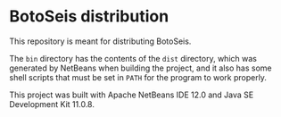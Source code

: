 # BotoSeis distribution

This repository is meant for distributing BotoSeis.

The `bin` directory has the contents of the `dist` directory, which was generated by NetBeans when building the project, and it also has some shell scripts that must be set in `PATH` for the program to work properly.

This project was built with Apache NetBeans IDE 12.0 and Java SE Development Kit 11.0.8.
